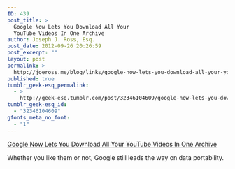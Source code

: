```yaml
---
ID: 439
post_title: >
  Google Now Lets You Download All Your
  YouTube Videos In One Archive
author: Joseph J. Ross, Esq.
post_date: 2012-09-26 20:26:59
post_excerpt: ""
layout: post
permalink: >
  http://joeross.me/blog/links/google-now-lets-you-download-all-your-youtube/
published: true
tumblr_geek-esq_permalink:
  - >
    http://geek-esq.tumblr.com/post/32346104609/google-now-lets-you-download-all-your-youtube
tumblr_geek-esq_id:
  - "32346104609"
gfonts_meta_no_font:
  - "1"
---
```

<a href='http://thenextweb.com/google/2012/09/26/google-adds-ability-download-youtube-videos-takeout-data-porting-center/?utm_source=feedburner&amp;utm_medium=feed&amp;utm_campaign=Feed: TheNextWeb (The Next Web All Stories)&amp;utm_content=Google Reader'>Google Now Lets You Download All Your YouTube Videos In One Archive</a><div class="link_description"><p>Whether you like them or not, Google still leads the way on data portability.</p></div>
